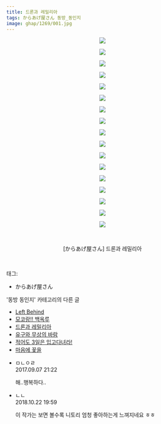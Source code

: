 ```yaml
---
title: 드론과 레밀리아
tags: からあげ屋さん 동방_동인지
image: ghap/1269/001.jpg
---
```

<div class="article">
<p style="text-align: center; clear: none; float: none;"><img src="{{ site.nasurl }}/ghap/1269/001.jpg"/></p>
<p style="text-align: center; clear: none; float: none;"><img src="{{ site.nasurl }}/ghap/1269/002.jpg"/></p>
<p style="text-align: center; clear: none; float: none;"><img src="{{ site.nasurl }}/ghap/1269/003.jpg"/></p>
<p style="text-align: center; clear: none; float: none;"><img src="{{ site.nasurl }}/ghap/1269/004.jpg"/></p>
<p style="text-align: center; clear: none; float: none;"><img src="{{ site.nasurl }}/ghap/1269/005.jpg"/></p>
<p style="text-align: center; clear: none; float: none;"><img src="{{ site.nasurl }}/ghap/1269/006.jpg"/></p>
<p style="text-align: center; clear: none; float: none;"><img src="{{ site.nasurl }}/ghap/1269/007.jpg"/></p>
<p style="text-align: center; clear: none; float: none;"><img src="{{ site.nasurl }}/ghap/1269/008.jpg"/></p>
<p style="text-align: center; clear: none; float: none;"><img src="{{ site.nasurl }}/ghap/1269/009.jpg"/></p>
<p style="text-align: center; clear: none; float: none;"><img src="{{ site.nasurl }}/ghap/1269/010.jpg"/></p>
<p style="text-align: center; clear: none; float: none;"><img src="{{ site.nasurl }}/ghap/1269/011.jpg"/></p>
<p style="text-align: center; clear: none; float: none;"><img src="{{ site.nasurl }}/ghap/1269/012.jpg"/></p>
<p style="text-align: center; clear: none; float: none;"><img src="{{ site.nasurl }}/ghap/1269/013.jpg"/></p>
<p style="text-align: center; clear: none; float: none;"><img src="{{ site.nasurl }}/ghap/1269/014.jpg"/></p>
<p style="text-align: center; clear: none; float: none;"><img src="{{ site.nasurl }}/ghap/1269/015.jpg"/></p>
<p style="text-align: center; clear: none; float: none;"><img src="{{ site.nasurl }}/ghap/1269/016.jpg"/></p>
<p style="text-align: center; clear: none; float: none;"><img src="{{ site.nasurl }}/ghap/1269/017.jpg"/></p>
<p style="text-align: center; clear: none; float: none;"><br/></p>
<p style="text-align: center; clear: none; float: none;">[からあげ屋さん] 드론과 레밀리아</p>
<p><br/></p>
</div><div class="tagTrail">
<p>태그: </p>
<ul>
<li>からあげ屋さん</li>
</ul>
</div><div class="another">
<p>'동방 동인지' 카테고리의 다른 글</p>
<ul>
<li><a href="/2016-07-31-ghap_1271">Left Behind</a></li>
<li><a href="/2016-07-31-ghap_1270">모코랑!! 백옥루</a></li>
<li><a href="/2016-07-31-ghap_1269">드론과 레밀리아</a></li>
<li><a href="/2016-07-31-ghap_1268">유구와 무상의 바람</a></li>
<li><a href="/2016-07-31-ghap_1267">적어도 3일은 입고다녀라!</a></li>
<li><a href="/2016-07-31-ghap_1266">마음에 꽃을</a></li>
</ul>
</div><div class="cb_module cb_fluid">
<div class="cb_wrt cb_profile">
<div class="comment">
<ul>
<li class="cb_thumb_off" id="comment15078370">
<div class="cb_comment_area">
<div class="cb_info_area">
<div class="cb_section">
<span class="cb_nick_name">ㅁㄴㅇㄹ</span>
</div>
<div class="cb_section">
<span class="cb_date">2017.09.07 21:22 </span>
</div>
</div>
<div class="cb_dsc_comment">
<p class="cb_dsc">
											해..행복하다..
										</p>
</div>
</div></li>
<li class="cb_thumb_off" id="comment15359813">
<div class="cb_comment_area">
<div class="cb_info_area">
<div class="cb_section">
<span class="cb_nick_name">ㄴㄴ</span>
</div>
<div class="cb_section">
<span class="cb_date">2018.10.22 19:59 </span>
</div>
</div>
<div class="cb_dsc_comment">
<p class="cb_dsc">
											이 작가는 보면 볼수록 니토리 엄청 좋아하는게 느껴지네요 ㅎㅎ
										</p>
</div>
</div></li>
</ul>
</div>
</div><!-- commentList close -->
</div>
